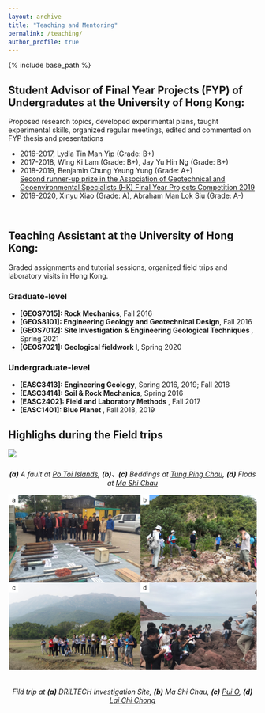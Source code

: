 ```yaml
---
layout: archive
title: "Teaching and Mentoring"
permalink: /teaching/
author_profile: true
---
```


{% include base_path %}

## Student Advisor of Final Year Projects (FYP) of Undergradutes at the University of Hong Kong:
Proposed research topics, developed experimental plans, taught experimental skills, organized regular meetings, edited and commented on FYP thesis and presentations 
* 2016-2017, Lydia Tin Man Yip (Grade: B+) 
* 2017-2018, Wing Ki Lam (Grade: B+), Jay Yu Hin Ng (Grade: B+)
* 2018-2019, Benjamin Chung Yeung Yung (Grade: A+)  
  [Second runner-up prize in the Association of Geotechnical and Geoenvironmental Specialists (HK) Final Year Projects Competition 2019](https://www.earthsciences.hku.hk/news_and_events/news/72/?back=8fa435f675f288b6086d5b29f2647e42)
* 2019-2020, Xinyu Xiao (Grade: A), Abraham Man Lok Siu (Grade: A-)  
<br>

## Teaching Assistant at the University of Hong Kong:  
Graded assignments and tutorial sessions, organized field trips and laboratory visits in Hong Kong.
### Graduate-level
  * <b>[GEOS7015]: Rock Mechanics</b>, Fall 2016
  * <b>[GEOS8101]: Engineering Geology and Geotechnical Design</b>, Fall 2016
  * <b>[GEOS7012]: Site Investigation & Engineering Geological Techniques </b>, Spring 2021
  * <b>[GEOS7021]: Geological fieldwork I</b>, Spring 2020

### Undergraduate-level
  * <b>[EASC3413]: Engineering Geology</b>, Spring 2016, 2019; Fall 2018
  * <b>[EASC3414]: Soil & Rock Mechanics</b>, Spring 2016
  * <b>[EASC2402]: Field and Laboratory Methods </b>, Fall 2017
  * <b>[EASC1401]: Blue Planet </b>, Fall 2018, 2019  
     

## Highlighs during the Field trips

<img src="/images/Geological structure in HK.jpg"/>  
<h6 align="center">  


**(a)** A fault at [Po Toi Islands](https://en.wikipedia.org/wiki/Po_Toi), **(b)、(c)** Beddings at [Tung Ping Chau](https://en.wikipedia.org/wiki/Tung_Ping_Chau), **(d)** Flods at [Ma Shi Chau](https://en.wikipedia.org/wiki/Ma_Shi_Chau)

<img src="/images/Field Trip in HK.jpg"/>  
<h6 align="center">  

Fild trip at **(a)** DRiLTECH Investigation Site, **(b)** Ma Shi Chau, **(c)** [Pui O](https://en.wikipedia.org/wiki/Pui_O), **(d)** [Lai Chi Chong](https://en.wikipedia.org/wiki/Lai_Chi_Chong)